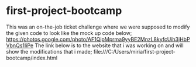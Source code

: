 # first-project-bootcamp
This was an on-the-job ticket challenge where we were supposed to modify the given code to look like the mock up code below;
https://photos.google.com/photo/AF1QipMprma9yyBE2MnzL8kyfcUih3jHbPVbnQs1IiPe
The link below is to the website that i was working on and will show the modifications that i made; 
file:///C:/Users/miria/first-project-bootcamp/index.html

